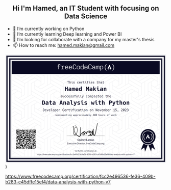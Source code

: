 <h2 align="center"> Hi I'm Hamed, an IT Student with focusing on Data Science </h2>


- 🔭 I’m currently working on Python
- 🌱 I’m currently learning Deep learning and Power BI
- 👯 I’m looking for collaborate with a company for my master's thesis
- 📫 How to reach me: hamed.makian@gmail.com

![Certificate](https://github.com/hamedmakian2018/hamedmakian2018/blob/main/Data_Analysis_With_Python.PNG))

https://www.freecodecamp.org/certification/fcc2e496536-fe36-409b-b283-c45dffe15ef4/data-analysis-with-python-v7


